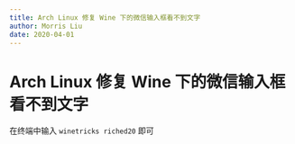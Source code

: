 ```yaml
---
title: Arch Linux 修复 Wine 下的微信输入框看不到文字
author: Morris Liu
date: 2020-04-01
---
```


# Arch Linux 修复 Wine 下的微信输入框看不到文字

在终端中输入 `winetricks riched20` 即可
